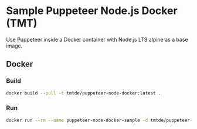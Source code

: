 # Sample Puppeteer Node.js Docker (TMT)

Use Puppeteer inside a Docker container with Node.js LTS alpine as a base image.

## Docker

### Build

```sh
docker build --pull -t tmtde/puppeteer-node-docker:latest .
```

### Run

```sh
docker run --rm --name puppeteer-node-docker-sample -d tmtde/puppeteer-node-docker
```
